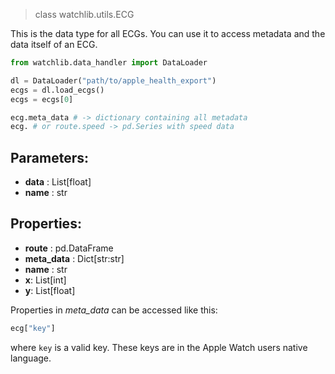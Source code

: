 > class watchlib.utils.ECG

This is the data type for all ECGs. You can use it to access metadata and the data itself of an ECG.

```python
from watchlib.data_handler import DataLoader

dl = DataLoader("path/to/apple_health_export")
ecgs = dl.load_ecgs()
ecgs = ecgs[0]

ecg.meta_data # -> dictionary containing all metadata
ecg. # or route.speed -> pd.Series with speed data 
```

## Parameters:
- **data** : List[float]
- **name** : str

## Properties:
- **route** : pd.DataFrame
- **meta_data** : Dict[str:str]
- **name** : str
- **x**: List[int]
- **y**: List[float]

Properties in *meta_data* can be accessed like this:

```python
ecg["key"]
```

where `key` is a valid key. These keys are in the Apple Watch users native language.